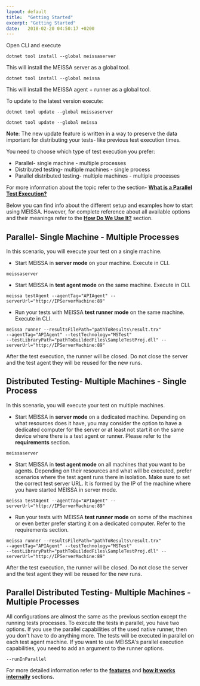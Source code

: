 ```yaml
---
layout: default
title:  "Getting Started"
excerpt: "Getting Started"
date:   2018-02-20 04:50:17 +0200
---
```

Open CLI and execute
```
dotnet tool install --global meissaserver
```
This will install the MEISSA server as a global tool.
```
dotnet tool install --global meissa
```
This will install the MEISSA agent + runner as a global tool.

To update to the latest version execute:
```
dotnet tool update --global meissaserver
```
```
dotnet tool update --global meissa
```
**Note**: The new update feature is written in a way to preserve the data important for distributing your tests- like previous test execution times.

You need to choose which type of test execution you prefer:
- Parallel- single machine - multiple processes
- Distributed testing- multiple machines - single process
- Parallel distributed testing- multiple machines - multiple processes

For more information about the topic refer to the section- [**What is a Parallel Test Execution?**](what-is-parallel-test-execution.md)

Below you can find info about the different setup and examples how to start using MEISSA. However, for complete reference about all available options and their meanings refer to the [**How Do We Use It?**](how-do-we-use-it.md) section.

## Parallel- Single Machine - Multiple Processes ##

In this scenario, you will execute your test on a single machine.

- Start MEISSA in **server mode** on your machine. Execute in CLI.
```
meissaserver
```
- Start MEISSA in **test agent mode** on the same machine. Execute in CLI.
```
meissa testAgent --agentTag="APIAgent" --serverUrl="http://IPServerMachine:89"
```
- Run your tests with MEISSA **test runner mode** on the same machine. Execute in CLI.
```
meissa runner --resultsFilePath="pathToResults\result.trx"
--agentTag="APIAgent" --testTechnology="MSTest" 
--testLibraryPath="pathToBuildedFiles\SampleTestProj.dll" --serverUrl="http://IPServerMachine:89"
```

After the test execution, the runner will be closed. Do not close the server and the test agent they will be reused for the new runs.

## Distributed Testing- Multiple Machines - Single Process ##

In this scenario, you will execute your test on multiple machines.

- Start MEISSA in **server mode** on a dedicated machine. Depending on what resources does it have, you may consider the option to have a dedicated computer for the server or at least not start it on the same device where there is a test agent or runner. Please refer to the **requirements** section.
```
meissaserver
```
- Start MEISSA in **test agent mode** on all machines that you want to be agents. Depending on their resources and what will be executed, prefer scenarios where the test agent runs there in isolation. Make sure to set the correct test server URL. It is formed by the IP of the machine where you have started MEISSA in server mode.
```
meissa testAgent --agentTag="APIAgent" --serverUrl="http://IPServerMachine:89"
```
- Run your tests with MEISSA **test runner mode** on some of the machines or even better prefer starting it on a dedicated computer. Refer to the requirements section.
```
meissa runner --resultsFilePath="pathToResults\result.trx"
--agentTag="APIAgent" --testTechnology="MSTest" 
--testLibraryPath="pathToBuildedFiles\SampleTestProj.dll" --serverUrl="http://IPServerMachine:89"
```

After the test execution, the runner will be closed. Do not close the server and the test agent they will be reused for the new runs.

## Parallel Distributed Testing- Multiple Machines - Multiple Processes ##
All configurations are almost the same as the previous section except the running tests processes. 
To execute the tests in parallel, you have two options. If you use the parallel capabilities of the used native runner, then you don't have to do anything more. The tests will be executed in parallel on each test agent machine.
If you want to use MEISSA's parallel execution capabilities, you need to add an argument to the runner options.
```
--runInParallel
```
For more detailed information refer to the [**features**](features.md) and [**how it works internally**](how-does-it-work-internally.md) sections.